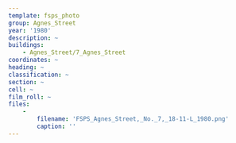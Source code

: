 ```yaml
---
template: fsps_photo
group: Agnes_Street
year: '1980'
description: ~
buildings:
    - Agnes_Street/7_Agnes_Street
coordinates: ~
heading: ~
classification: ~
section: ~
cell: ~
film_roll: ~
files:
    -
        filename: 'FSPS_Agnes_Street,_No._7,_18-11-L_1980.png'
        caption: ''
---
```

